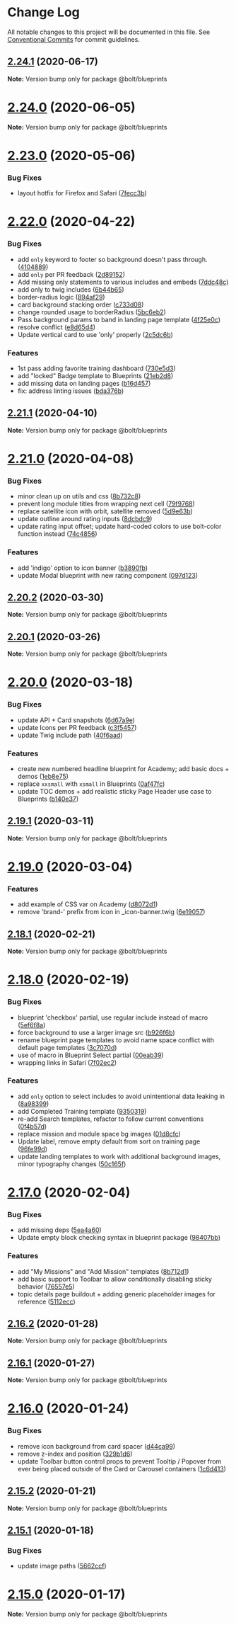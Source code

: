 # Change Log

All notable changes to this project will be documented in this file.
See [Conventional Commits](https://conventionalcommits.org) for commit guidelines.

## [2.24.1](https://github.com/boltdesignsystem/bolt/tree/master/docs-site/src/pages/pattern-lab/_patterns/03-blueprints/compare/v2.24.0...v2.24.1) (2020-06-17)

**Note:** Version bump only for package @bolt/blueprints





# [2.24.0](https://github.com/boltdesignsystem/bolt/tree/master/docs-site/src/pages/pattern-lab/_patterns/03-blueprints/compare/v2.23.0...v2.24.0) (2020-06-05)

**Note:** Version bump only for package @bolt/blueprints





# [2.23.0](https://github.com/boltdesignsystem/bolt/tree/master/docs-site/src/pages/pattern-lab/_patterns/03-blueprints/compare/v2.22.1...v2.23.0) (2020-05-06)


### Bug Fixes

* layout hotfix for Firefox and Safari ([7fecc3b](https://github.com/boltdesignsystem/bolt/tree/master/docs-site/src/pages/pattern-lab/_patterns/03-blueprints/commit/7fecc3bc790b8c3081b2ff740cc880ca1efa418c))





# [2.22.0](https://github.com/boltdesignsystem/bolt/tree/master/docs-site/src/pages/pattern-lab/_patterns/03-blueprints/compare/v2.21.1...v2.22.0) (2020-04-22)


### Bug Fixes

* add `only` keyword to footer so background doesn't pass through. ([4104889](https://github.com/boltdesignsystem/bolt/tree/master/docs-site/src/pages/pattern-lab/_patterns/03-blueprints/commit/41048895bb9e1fd7364bc09c7a1cf97d97c419ca))
* add `only` per PR feedback ([2d89152](https://github.com/boltdesignsystem/bolt/tree/master/docs-site/src/pages/pattern-lab/_patterns/03-blueprints/commit/2d89152da9ab15a4f7ebcb9e909b6d1ddf9b4e98))
* Add missing only statements to various includes and embeds ([7ddc48c](https://github.com/boltdesignsystem/bolt/tree/master/docs-site/src/pages/pattern-lab/_patterns/03-blueprints/commit/7ddc48cfe04dedd8564c74633cb2cb7d3298bc64))
* add only to twig includes ([6b44b65](https://github.com/boltdesignsystem/bolt/tree/master/docs-site/src/pages/pattern-lab/_patterns/03-blueprints/commit/6b44b65596863b4de771fd79efd88ed7e5127382))
* border-radius logic ([894af29](https://github.com/boltdesignsystem/bolt/tree/master/docs-site/src/pages/pattern-lab/_patterns/03-blueprints/commit/894af29109d79fdbc9d080055413b3568e0ddd94))
* card background stacking order ([c733d08](https://github.com/boltdesignsystem/bolt/tree/master/docs-site/src/pages/pattern-lab/_patterns/03-blueprints/commit/c733d08567ae77cba718544f363fa4e874bc6df2))
* change rounded usage to borderRadius ([5bc6eb2](https://github.com/boltdesignsystem/bolt/tree/master/docs-site/src/pages/pattern-lab/_patterns/03-blueprints/commit/5bc6eb2c7bdcd3b3429a9d2a2151f4326d7535cc))
* Pass background params to band in landing page template ([4f25e0c](https://github.com/boltdesignsystem/bolt/tree/master/docs-site/src/pages/pattern-lab/_patterns/03-blueprints/commit/4f25e0c415ac1923b0758e99a9037f6bb0620c49))
* resolve conflict ([e8d65d4](https://github.com/boltdesignsystem/bolt/tree/master/docs-site/src/pages/pattern-lab/_patterns/03-blueprints/commit/e8d65d4ecf2db18ac8b3745a4219a381c9067900))
* Update vertical card to use 'only' properly ([2c5dc6b](https://github.com/boltdesignsystem/bolt/tree/master/docs-site/src/pages/pattern-lab/_patterns/03-blueprints/commit/2c5dc6b7da49a5977ef7282338ddfc764340ffc7))


### Features

* 1st pass adding favorite training dashboard ([730e5d3](https://github.com/boltdesignsystem/bolt/tree/master/docs-site/src/pages/pattern-lab/_patterns/03-blueprints/commit/730e5d35bab361e14f550c2f0b78868a66411be9))
* add "locked" Badge template to Blueprints ([21eb2d8](https://github.com/boltdesignsystem/bolt/tree/master/docs-site/src/pages/pattern-lab/_patterns/03-blueprints/commit/21eb2d8b270932b8d86b901f1922658e9cf6a774))
* add missing data on landing pages ([b16d457](https://github.com/boltdesignsystem/bolt/tree/master/docs-site/src/pages/pattern-lab/_patterns/03-blueprints/commit/b16d457e611bba388ac5964879cfce7430c88456))
* fix: address linting issues ([bda376b](https://github.com/boltdesignsystem/bolt/tree/master/docs-site/src/pages/pattern-lab/_patterns/03-blueprints/commit/bda376b61e8943f24e709dd8f3d6e13eb8674027))





## [2.21.1](https://github.com/boltdesignsystem/bolt/tree/master/docs-site/src/pages/pattern-lab/_patterns/03-blueprints/compare/v2.21.0...v2.21.1) (2020-04-10)

**Note:** Version bump only for package @bolt/blueprints





# [2.21.0](https://github.com/boltdesignsystem/bolt/tree/master/docs-site/src/pages/pattern-lab/_patterns/03-blueprints/compare/v2.20.2...v2.21.0) (2020-04-08)


### Bug Fixes

* minor clean up on utils and css ([8b732c8](https://github.com/boltdesignsystem/bolt/tree/master/docs-site/src/pages/pattern-lab/_patterns/03-blueprints/commit/8b732c87721a3fab083cdd48d16351847af31a01))
* prevent long module titles from wrapping next cell ([79f9768](https://github.com/boltdesignsystem/bolt/tree/master/docs-site/src/pages/pattern-lab/_patterns/03-blueprints/commit/79f9768bde42ac527d82a7b541a10f0c1a91f12f))
* replace satellite icon with orbit, satellite removed ([5d9e63b](https://github.com/boltdesignsystem/bolt/tree/master/docs-site/src/pages/pattern-lab/_patterns/03-blueprints/commit/5d9e63b864b5287d40c3430b187b9703c3cdc944))
* update outline around rating inputs ([8dcbdc9](https://github.com/boltdesignsystem/bolt/tree/master/docs-site/src/pages/pattern-lab/_patterns/03-blueprints/commit/8dcbdc961d1a102078c5bfcd6f2ec511aef1e2e9))
* update rating input offset; update hard-coded colors to use bolt-color function instead ([74c4856](https://github.com/boltdesignsystem/bolt/tree/master/docs-site/src/pages/pattern-lab/_patterns/03-blueprints/commit/74c485654e3a1d81df61bd45a7ac25cfd3b63f29))


### Features

* add 'indigo' option to icon banner ([b3890fb](https://github.com/boltdesignsystem/bolt/tree/master/docs-site/src/pages/pattern-lab/_patterns/03-blueprints/commit/b3890fb19d9d02ede89160a03e0a23a6831d3a91))
* update Modal blueprint with new rating component ([097d123](https://github.com/boltdesignsystem/bolt/tree/master/docs-site/src/pages/pattern-lab/_patterns/03-blueprints/commit/097d1236f21cb3f0aeda2ac5776a61b02607d42e))





## [2.20.2](https://github.com/boltdesignsystem/bolt/tree/master/docs-site/src/pages/pattern-lab/_patterns/03-blueprints/compare/v2.20.1...v2.20.2) (2020-03-30)

**Note:** Version bump only for package @bolt/blueprints





## [2.20.1](https://github.com/boltdesignsystem/bolt/tree/master/docs-site/src/pages/pattern-lab/_patterns/03-blueprints/compare/v2.20.0...v2.20.1) (2020-03-26)

**Note:** Version bump only for package @bolt/blueprints





# [2.20.0](https://github.com/boltdesignsystem/bolt/tree/master/docs-site/src/pages/pattern-lab/_patterns/03-blueprints/compare/v2.19.1...v2.20.0) (2020-03-18)


### Bug Fixes

* update API + Card snapshots ([6d67a9e](https://github.com/boltdesignsystem/bolt/tree/master/docs-site/src/pages/pattern-lab/_patterns/03-blueprints/commit/6d67a9e38705252516c444b918a33f97aeb7d8d0))
* update Icons per PR feedback ([c3f5457](https://github.com/boltdesignsystem/bolt/tree/master/docs-site/src/pages/pattern-lab/_patterns/03-blueprints/commit/c3f54575b0bbda56ad60f680bf8052ab648c7ae0))
* update Twig include path ([40f6aad](https://github.com/boltdesignsystem/bolt/tree/master/docs-site/src/pages/pattern-lab/_patterns/03-blueprints/commit/40f6aadcfae4437e3e9cf5e7aab5183ed10cfa7a))


### Features

* create new numbered headline blueprint for Academy; add basic docs + demos ([1eb8e75](https://github.com/boltdesignsystem/bolt/tree/master/docs-site/src/pages/pattern-lab/_patterns/03-blueprints/commit/1eb8e753d0e515165a1bee98b9420f08020e0106))
* replace `xxsmall` with `xsmall` in Blueprints ([0af47fc](https://github.com/boltdesignsystem/bolt/tree/master/docs-site/src/pages/pattern-lab/_patterns/03-blueprints/commit/0af47fc59d830e1989dcf98d189619d6b8bfcfd7))
* update TOC demos + add realistic sticky Page Header use case to Blueprints ([b140e37](https://github.com/boltdesignsystem/bolt/tree/master/docs-site/src/pages/pattern-lab/_patterns/03-blueprints/commit/b140e37be83cf4d0f8ae25cb8255856e0ad6a725))





## [2.19.1](https://github.com/boltdesignsystem/bolt/tree/master/docs-site/src/pages/pattern-lab/_patterns/03-blueprints/compare/v2.19.0...v2.19.1) (2020-03-11)

**Note:** Version bump only for package @bolt/blueprints





# [2.19.0](https://github.com/boltdesignsystem/bolt/tree/master/docs-site/src/pages/pattern-lab/_patterns/03-blueprints/compare/v2.18.1...v2.19.0) (2020-03-04)


### Features

* add example of CSS var on Academy ([d8072d1](https://github.com/boltdesignsystem/bolt/tree/master/docs-site/src/pages/pattern-lab/_patterns/03-blueprints/commit/d8072d145ff626bfff31972126e304fd8316a5d8))
* remove 'brand-' prefix from icon in _icon-banner.twig ([6e19057](https://github.com/boltdesignsystem/bolt/tree/master/docs-site/src/pages/pattern-lab/_patterns/03-blueprints/commit/6e19057a88e9e5c90343899d23dbc6c8b7d819a3))





## [2.18.1](https://github.com/boltdesignsystem/bolt/tree/master/docs-site/src/pages/pattern-lab/_patterns/03-blueprints/compare/v2.18.0...v2.18.1) (2020-02-21)

**Note:** Version bump only for package @bolt/blueprints





# [2.18.0](https://github.com/boltdesignsystem/bolt/tree/master/docs-site/src/pages/pattern-lab/_patterns/03-blueprints/compare/v2.17.1...v2.18.0) (2020-02-19)


### Bug Fixes

* blueprint 'checkbox' partial, use regular include instead of macro ([5ef6f8a](https://github.com/boltdesignsystem/bolt/tree/master/docs-site/src/pages/pattern-lab/_patterns/03-blueprints/commit/5ef6f8ac3cee7b04e04b80cb4b4ae6d34ae932da))
* force background to use a larger image src ([b926f6b](https://github.com/boltdesignsystem/bolt/tree/master/docs-site/src/pages/pattern-lab/_patterns/03-blueprints/commit/b926f6b6356136b4c0a33e4ad026280f1baa1b09))
* rename blueprint page templates to avoid name space conflict with default page templates ([3c7070d](https://github.com/boltdesignsystem/bolt/tree/master/docs-site/src/pages/pattern-lab/_patterns/03-blueprints/commit/3c7070d77546c90248658907dcdee630b4a0beed))
* use of macro in Blueprint Select partial ([00eab39](https://github.com/boltdesignsystem/bolt/tree/master/docs-site/src/pages/pattern-lab/_patterns/03-blueprints/commit/00eab393a7b534cfa91ccaf9e2a68d67711fe54e))
* wrapping links in Safari ([7f02ec2](https://github.com/boltdesignsystem/bolt/tree/master/docs-site/src/pages/pattern-lab/_patterns/03-blueprints/commit/7f02ec2ad946b8da54785ce741d62839b6e951e6))


### Features

* add `only` option to select includes to avoid unintentional data leaking in ([8a98399](https://github.com/boltdesignsystem/bolt/tree/master/docs-site/src/pages/pattern-lab/_patterns/03-blueprints/commit/8a983994299ea67b44c99c2f8f3d7fbb84927f04))
* add Completed Training template ([9350319](https://github.com/boltdesignsystem/bolt/tree/master/docs-site/src/pages/pattern-lab/_patterns/03-blueprints/commit/935031947b42fa062d2e18148668efea42f822be))
* re-add Search templates, refactor to follow current conventions ([0f4b57d](https://github.com/boltdesignsystem/bolt/tree/master/docs-site/src/pages/pattern-lab/_patterns/03-blueprints/commit/0f4b57d06d1f11cc52f2610564af066084ad8880))
* replace mission and module space bg images ([01d8cfc](https://github.com/boltdesignsystem/bolt/tree/master/docs-site/src/pages/pattern-lab/_patterns/03-blueprints/commit/01d8cfc77dcf947ba90835d9a67945089fa542bb))
* Update label, remove empty default from sort on training page ([96fe99d](https://github.com/boltdesignsystem/bolt/tree/master/docs-site/src/pages/pattern-lab/_patterns/03-blueprints/commit/96fe99d66dc2697960588426576bbfcfe988e01e))
* update landing templates to work with additional background images, minor typography changes ([50c165f](https://github.com/boltdesignsystem/bolt/tree/master/docs-site/src/pages/pattern-lab/_patterns/03-blueprints/commit/50c165f3fb6d355d9081d983a5abd70e72351f09))





# [2.17.0](https://github.com/boltdesignsystem/bolt/tree/master/docs-site/src/pages/pattern-lab/_patterns/03-blueprints/compare/v2.16.3...v2.17.0) (2020-02-04)


### Bug Fixes

* add missing deps ([5ea4a60](https://github.com/boltdesignsystem/bolt/tree/master/docs-site/src/pages/pattern-lab/_patterns/03-blueprints/commit/5ea4a608b33c12cac973118ae546c8134d6a18da))
* Update empty block checking syntax in blueprint package ([98407bb](https://github.com/boltdesignsystem/bolt/tree/master/docs-site/src/pages/pattern-lab/_patterns/03-blueprints/commit/98407bb6eda1e676dc2ce368a661e221f44ce9c7))


### Features

* add "My Missions" and "Add Mission" templates ([8b712d1](https://github.com/boltdesignsystem/bolt/tree/master/docs-site/src/pages/pattern-lab/_patterns/03-blueprints/commit/8b712d13e8da52909ede660f8015c9f1345b48f8))
* add basic support to Toolbar to allow conditionally disabling sticky behavior ([76557e5](https://github.com/boltdesignsystem/bolt/tree/master/docs-site/src/pages/pattern-lab/_patterns/03-blueprints/commit/76557e59a7728b9dbfeaf9974ac3077839f370c9))
* topic details page buildout + adding generic placeholder images for reference ([5112ecc](https://github.com/boltdesignsystem/bolt/tree/master/docs-site/src/pages/pattern-lab/_patterns/03-blueprints/commit/5112eccd4e6d892095de0765dd51b9e1ab13f9c0))





## [2.16.2](https://github.com/boltdesignsystem/bolt/tree/master/docs-site/src/pages/pattern-lab/_patterns/03-blueprints/compare/v2.16.1...v2.16.2) (2020-01-28)

**Note:** Version bump only for package @bolt/blueprints





## [2.16.1](https://github.com/boltdesignsystem/bolt/tree/master/docs-site/src/pages/pattern-lab/_patterns/03-blueprints/compare/v2.16.0...v2.16.1) (2020-01-27)

**Note:** Version bump only for package @bolt/blueprints





# [2.16.0](https://github.com/boltdesignsystem/bolt/tree/master/docs-site/src/pages/pattern-lab/_patterns/03-blueprints/compare/v2.15.2...v2.16.0) (2020-01-24)


### Bug Fixes

* remove icon background from card spacer ([d44ca99](https://github.com/boltdesignsystem/bolt/tree/master/docs-site/src/pages/pattern-lab/_patterns/03-blueprints/commit/d44ca99daf9c23de3dbb4a4382d35ad89fd87486))
* remove z-index and position ([329b1d6](https://github.com/boltdesignsystem/bolt/tree/master/docs-site/src/pages/pattern-lab/_patterns/03-blueprints/commit/329b1d6070d9db26ae9cae85ab730f3e4a835974))
* update Toolbar button control props to prevent Tooltip / Popover from ever being placed outside of the Card or Carousel containers ([1c6d413](https://github.com/boltdesignsystem/bolt/tree/master/docs-site/src/pages/pattern-lab/_patterns/03-blueprints/commit/1c6d41369bf02d8537bd9a98089f89715b187525))





## [2.15.2](https://github.com/boltdesignsystem/bolt/tree/master/docs-site/src/pages/pattern-lab/_patterns/03-blueprints/compare/v2.15.1...v2.15.2) (2020-01-21)

**Note:** Version bump only for package @bolt/blueprints





## [2.15.1](https://github.com/boltdesignsystem/bolt/tree/master/docs-site/src/pages/pattern-lab/_patterns/03-blueprints/compare/v2.15.0...v2.15.1) (2020-01-18)


### Bug Fixes

* update image paths ([5662ccf](https://github.com/boltdesignsystem/bolt/tree/master/docs-site/src/pages/pattern-lab/_patterns/03-blueprints/commit/5662ccf57e5ed7374811da697408c14265091099))





# [2.15.0](https://github.com/boltdesignsystem/bolt/tree/master/docs-site/src/pages/pattern-lab/_patterns/03-blueprints/compare/v2.14.3...v2.15.0) (2020-01-17)

**Note:** Version bump only for package @bolt/blueprints
